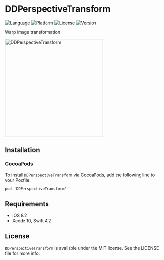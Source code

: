 # DDPerspectiveTransform

[![Language](http://img.shields.io/badge/language-swift-brightgreen.svg?style=flat)](https://developer.apple.com/swift)
[![Platform](https://img.shields.io/cocoapods/p/DDPerspectiveTransform.svg?style=flat)](http://cocoapods.org/pods/DDPerspectiveTransform)
[![License](https://img.shields.io/cocoapods/l/DDPerspectiveTransform.svg?style=flat)](http://cocoapods.org/pods/DDPerspectiveTransform)
[![Version](https://img.shields.io/cocoapods/v/DDPerspectiveTransform.svg?style=flat)](http://cocoapods.org/pods/DDPerspectiveTransform)


Warp image transformation

<img src="Info/DDPerspectiveTransform.gif?raw=true" alt="DDPerspectiveTransform" width=320>

## Installation

### CocoaPods

To install `DDPerspectiveTransform` via [CocoaPods](http://cocoapods.org), add the following line to your Podfile:

```
pod 'DDPerspectiveTransform'
```

## Requirements

- iOS 8.2
- Xcode 10, Swift 4.2

## License

`DDPerspectiveTransform` is available under the MIT license. See the LICENSE file for more info.
